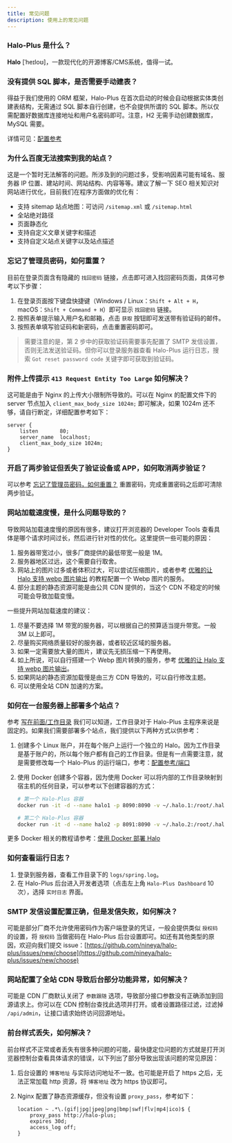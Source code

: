 ```yaml
---
title: 常见问题
description: 使用上的常见问题
---
```


### Halo-Plus 是什么？

**Halo** [ˈheɪloʊ]，一款现代化的开源博客/CMS系统，值得一试。

### 没有提供 SQL 脚本，是否需要手动建表？

得益于我们使用的 ORM 框架，Halo-Plus 在首次启动的时候会自动根据实体类创建表结构，无需通过 SQL 脚本自行创建，也不会提供所谓的 SQL 脚本。所以仅需配置好数据库连接地址和用户名密码即可。注意，H2 无需手动创建数据库，MySQL 需要。

详情可见：[配置参考](../getting-started/config#数据库)

### 为什么百度无法搜索到我的站点？

这是一个暂时无法解答的问题。所涉及到的问题过多，受影响因素可能有域名、服务器 IP 位置、建站时间、网站结构、内容等等。建议了解一下 SEO 相关知识对网站进行优化，目前我们在程序方面做的优化有：

- 支持 sitemap 站点地图：可访问 `/sitemap.xml` 或 `/sitemap.html`
- 全站绝对路径
- 页面静态化
- 支持自定义文章关键字和描述
- 支持自定义站点关键字以及站点描述

### 忘记了管理员密码，如何重置？

目前在登录页面含有隐藏的 `找回密码` 链接，点击即可进入找回密码页面，具体可参考以下步骤：

1. 在登录页面按下键盘快捷键（Windows / Linux：`Shift + Alt + H`，macOS：`Shift + Command + H`）即可显示 `找回密码` 链接。
2. 按照表单提示输入用户名和邮箱，点击 `获取` 按钮即可发送带有验证码的邮件。
3. 按照表单填写验证码和新密码，点击重置密码即可。

> 需要注意的是，第 2 步中的获取验证码需要事先配置了 SMTP 发信设置，否则无法发送验证码。但你可以登录服务器查看 Halo-Plus 运行日志，搜索 `Got reset password code` 关键字即可获取到验证码。

### 附件上传提示 `413 Request Entity Too Large` 如何解决？

这可能是由于 Nginx 的上传大小限制所导致的。可以在 Nginx 的配置文件下的 server 节点加入 `client_max_body_size 1024m;` 即可解决，如果 1024m 还不够，请自行断定，详细配置参考如下：

```nginx {4}
server {
    listen       80;
    server_name  localhost;
    client_max_body_size 1024m;
}
```

### 开启了两步验证但丢失了验证设备或 APP，如何取消两步验证？

可以参考 [忘记了管理员密码，如何重置？](#忘记了管理员密码如何重置) 重置密码，完成重置密码之后即可清除两步验证。

### 网站加载速度慢，是什么问题导致的？

导致网站加载速度慢的原因有很多，建议打开浏览器的 Developer Tools 查看具体是哪个请求时间过长，然后进行针对性的优化。这里提供一些可能的原因：

1. 服务器带宽过小，很多厂商提供的最低带宽一般是 1M。
2. 服务器地区过远，这个需要自行取舍。
3. 网站上的图片过多或者体积过大，可以尝试压缩图片，或者参考 [优雅的让 Halo 支持 webp 图片输出](https://halo.run/archives/halo-and-webp.html) 的教程配置一个 Webp 图片的服务。
4. 部分主题的静态资源可能是由公共 CDN 提供的，当这个 CDN 不稳定的时候可能会导致加载变慢。

一些提升网站加载速度的建议：

1. 尽量不要选择 1M 带宽的服务器，可以根据自己的预算适当提升带宽。一般 3M 以上即可。
2. 尽量购买网络质量较好的服务器，或者较近区域的服务器。
3. 如果一定需要放大量的图片，建议先无损压缩一下再使用。
4. 如上所说，可以自行搭建一个 Webp 图片转换的服务，参考 [优雅的让 Halo 支持 webp 图片输出](https://halo.run/archives/halo-and-webp.html)。
5. 如果网站的静态资源加载慢是由三方 CDN 导致的，可以自行修改主题。
6. 可以使用全站 CDN 加速的方案。

### 如何在一台服务器上部署多个站点？

参考 [写在前面/工作目录](../getting-started/prepare.md#工作目录) 我们可以知道，工作目录对于 Halo-Plus 主程序来说是固定的。如果我们需要部署多个站点，我们提供以下两种方式以供参考：

1. 创建多个 Linux 账户，并在每个账户上运行一个独立的 Halo。因为工作目录是基于账户的，所以每个账户都有自己的工作目录。但是有一点需要注意，就是需要修改每一个 Halo-Plus 的运行端口，参考：[配置参考/端口](../getting-started/config#%E7%AB%AF%E5%8F%A3)
2. 使用 Docker 创建多个容器，因为使用 Docker 可以将内部的工作目录映射到宿主机的任何目录，可以参考以下创建容器的方式：

    ```bash
    # 第一个 Halo-Plus 容器
    docker run -it -d --name halo1 -p 8090:8090 -v ~/.halo.1:/root/.halo-plus --restart=unless-stopped nineya/halo-plus:1.0.1

    # 第二个 Halo-Plus 容器
    docker run -it -d --name halo2 -p 8091:8090 -v ~/.halo.2:/root/.halo-plus --restart=unless-stopped nineya/halo-plus:1.0.1
    ```

更多 Docker 相关的教程请参考：[使用 Docker 部署 Halo](../getting-started/install/docker.md)

### 如何查看运行日志？

1. 登录到服务器，查看工作目录下的 `logs/spring.log`。
2. 在 Halo-Plus 后台进入开发者选项（点击左上角 `Halo-Plus Dashboard` 10 次），选择 `实时日志` 界面。

### SMTP 发信设置配置正确，但是发信失败，如何解决？

可能是部分厂商不允许使用密码作为客户端登录的凭证，一般会提供类似 `授权码` 的设置，将 `授权码` 当做密码在 Halo-Plus 后台设置即可。如还有其他类型的原因，欢迎向我们提交 issue：[https://github.com/nineya/halo-plus/issues/new/choose](https://github.com/nineya/halo-plus/issues/new/choose)

### 网站配置了全站 CDN 导致后台部分功能异常，如何解决？

可能是 CDN 厂商默认关闭了 `参数跟随` 选项，导致部分接口参数没有正确添加到回源请求上。你可以在 CDN 控制台查找此选项并打开。或者设置路径过滤，过滤掉 `/api/admin`，让接口请求始终访问回源地址。

### 前台样式丢失，如何解决？

前台样式不正常或者丢失有很多种问题的可能，最快捷定位问题的方式就是打开浏览器控制台查看具体请求的错误，以下列出了部分导致出现该问题的常见原因：

1. 后台设置的 `博客地址` 与实际访问地址不一致。也可能是开启了 https 之后，无法正常加载 http 资源，将 `博客地址` 改为 https 协议即可。
2. Nginx 配置了静态资源缓存，但没有设置 `proxy_pass`，参考如下：

    ```nginx
    location ~ .*\.(gif|jpg|jpeg|png|bmp|swf|flv|mp4|ico)$ {
        proxy_pass http://halo-plus;
        expires 30d;
        access_log off;
    }
    ```
